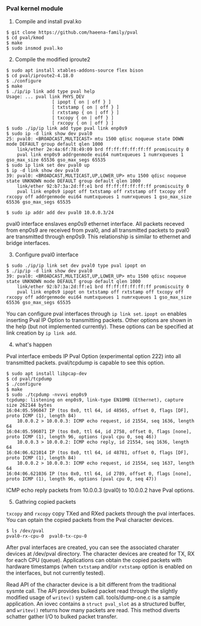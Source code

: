 

### Pval kernel module

1. Compile and install pval.ko

```shell-session
$ git clone https://github.com/haeena-family/pval
$ cd pval/kmod
$ make
$ sudo insmod pval.ko
```

2. Compile the modified iproute2

```shell-session
$ sudo apt install xtables-addons-source flex bison
$ cd pval/iproute2-4.18.0
$ ./configure
$ make
$ ./ip/ip link add type pval help
Usage: ... pval link PHYS_DEV
                 [ ipopt { on | off } ]
                 [ txtstamp { on | off } ]
                 [ rxtstamp { on | off } ]
                 [ txcopy { on | off } ]
                 [ rxcopy { on | off } ]
$ sudo ./ip/ip link add type pval link enp0s9
$ sudo ip -d link show dev pval0
25: pval0: <BROADCAST,MULTICAST> mtu 1500 qdisc noqueue state DOWN mode DEFAULT group default qlen 1000
    link/ether 2e:4a:6f:78:49:09 brd ff:ff:ff:ff:ff:ff promiscuity 0 
    pval link enp0s9 addrgenmode eui64 numtxqueues 1 numrxqueues 1 gso_max_size 65536 gso_max_segs 65535
$ sudo ip link set dev pval0 up
$ ip -d link show dev pval0
39: pval0: <BROADCAST,MULTICAST,UP,LOWER_UP> mtu 1500 qdisc noqueue state UNKNOWN mode DEFAULT group default qlen 1000
    link/ether 92:b7:3a:2d:ff:e1 brd ff:ff:ff:ff:ff:ff promiscuity 0 
    pval link enp0s9 ipopt off txtstamp off rxtstamp off txcopy off rxcopy off addrgenmode eui64 numtxqueues 1 numrxqueues 1 gso_max_size 65536 gso_max_segs 65535

$ sudo ip addr add dev pval0 10.0.0.3/24
```

pval0 interface enslaves enp0s9 ethernet interface. All packets
receved from enp0s9 are received from pval0, and all transmitted
packets to pval0 are transmitted through enp0s9. This relationship is
similar to ethernet and bridge interfaces.


3. Configure pval0 interface

```shell-session
$ sudo ./ip/ip link set dev pval0 type pval ipopt on
$ ./ip/ip -d link show dev pval0
39: pval0: <BROADCAST,MULTICAST,UP,LOWER_UP> mtu 1500 qdisc noqueue state UNKNOWN mode DEFAULT group default qlen 1000
    link/ether 92:b7:3a:2d:ff:e1 brd ff:ff:ff:ff:ff:ff promiscuity 0 
    pval link enp0s9 ipopt on txtstamp off rxtstamp off txcopy off rxcopy off addrgenmode eui64 numtxqueues 1 numrxqueues 1 gso_max_size 65536 gso_max_segs 65535 
```

You can configure pval interfaces through `ip link set`. `ipopt on`
enables inserting Pval IP Option to transmitting packets. Other
options are shown in the help (but not implemented currently).  These
options can be specified at link creation by `ip link add`.


4. what's happen

Pval interface embeds IP Pval Option (experimental option 222) into
all transmitted packets. pval/tcpdump is capable to see this option.

```shell-session
$ sudo apt install libpcap-dev
$ cd pval/tcpdump
$ ./configure
$ make
$ sudo ./tcpdump -nvvvi enp0s9
tcpdump: listening on enp0s9, link-type EN10MB (Ethernet), capture size 262144 bytes
16:04:05.596047 IP (tos 0x0, ttl 64, id 48565, offset 0, flags [DF], proto ICMP (1), length 84)
    10.0.0.2 > 10.0.0.3: ICMP echo request, id 21554, seq 1636, length 64
16:04:05.596071 IP (tos 0x0, ttl 64, id 2758, offset 0, flags [none], proto ICMP (1), length 96, options (pval cpu 0, seq 46))
    10.0.0.3 > 10.0.0.2: ICMP echo reply, id 21554, seq 1636, length 64
16:04:06.621014 IP (tos 0x0, ttl 64, id 48781, offset 0, flags [DF], proto ICMP (1), length 84)
    10.0.0.2 > 10.0.0.3: ICMP echo request, id 21554, seq 1637, length 64
16:04:06.621036 IP (tos 0x0, ttl 64, id 2789, offset 0, flags [none], proto ICMP (1), length 96, options (pval cpu 0, seq 47))
```

ICMP echo reply packets from 10.0.0.3 (pval0) to 10.0.0.2 have Pval
options.


5. Gathring copied packets

`txcopy` and `rxcopy` copy TXed and RXed packets through the pval
interfaces. You can optain the copied packets from the Pval character
devices.

```shell-session
$ ls /dev/pval
pval0-rx-cpu-0	pval0-tx-cpu-0
```

After pval interfaces are created, you can see the associated charater
devices at /dev/pval directory. The character devices are created for
TX, RX for each CPU (queue). Applications can obtain the copied
packets with hardware timestamps (when `txtstamp` and/or `rxtstamp`
option is enabled on the interfaces, but not currently tested).

Read API of the character device is a bit different from the
traditional sysmte call. The API provides bulked packet read through
the slightly modified usage of `writev()` system call.
tools/dump-one.c is a sample application. An iovec contains a `struct
pval_slot` as a structured buffer, and `writev()` returns how many
packets are read. This method diverts schatter gather I/O to bulked
packet transfer.